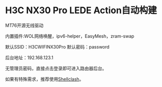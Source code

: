 # H3C NX30 Pro LEDE Action自动构建

MT76开源无线驱动

内置插件:WOL网络唤醒，ipv6-helper，EasyMesh，zram-swap

默认SSID：H3CWIFINX30Pro  默认密码：password

后台地址：192.168.123.1

无管理员密码，直接点击登录即可进入路由器后台。

如果有特殊需求，推荐使用[Shellclash](https://github.com/juewuy/ShellClash/blob/master/README_CN.md)。
